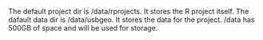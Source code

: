 The default project dir is /data/rprojects. It stores the R project itself.
The dafault data dir is /data/usbgeo. It stores the data for the project.
/data has 500GB of space and will be used for storage.